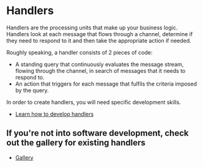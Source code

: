 # Handlers

Handlers are the processing units that make up your business logic. Handlers look at each message that flows through a channel, determine if they need to respond to it and then take the appropriate action if needed. 

Roughly speaking, a handler consists of 2 pieces of code:

* A standing query that continuously evaluates the message stream, flowing through the channel, in search of messages that it needs to respond to.
* An action that triggers for each message that fulfils the criteria imposed by the query.

In order to create handlers, you will need specific development skills. 

* [Learn how to develop handlers](/documentation/developing-handlers)

## If you're not into software development, check out the gallery for existing handlers

 * [Gallery](/handlers/gallery)